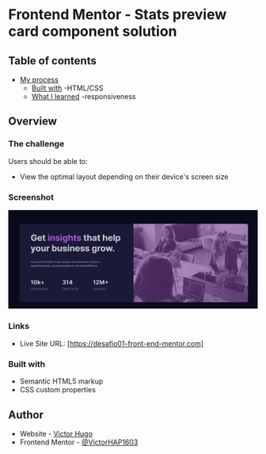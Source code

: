 # Frontend Mentor - Stats preview card component solution

## Table of contents


- [My process](#my-process)
  - [Built with](#built-with)
      -HTML/CSS
  - [What I learned](#what-i-learned)
      -responsiveness

## Overview

### The challenge

Users should be able to:

- View the optimal layout depending on their device's screen size

### Screenshot

![](./assets/img/screen.png)

### Links

- Live Site URL: [https://desafio01-front-end-mentor.com]
### Built with

- Semantic HTML5 markup
- CSS custom properties

## Author

- Website - [Victor Hugo](https://victorhugoportifolio.netlify.app/)
- Frontend Mentor - [@VictorHAP1603](https://www.frontendmentor.io/profile/VictorHAP1603)

